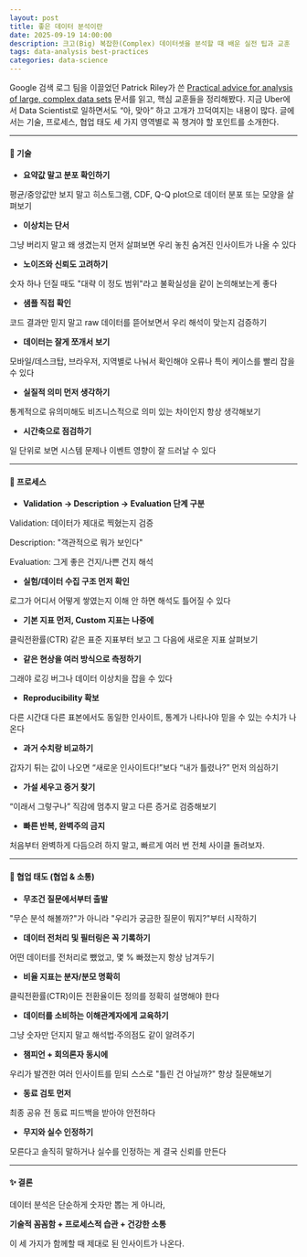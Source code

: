 ```yaml
---
layout: post
title: 좋은 데이터 분석이란
date: 2025-09-19 14:00:00
description: 크고(Big) 복잡한(Complex) 데이터셋을 분석할 때 배운 실전 팁과 교훈
tags: data-analysis best-practices
categories: data-science
---
```


Google 검색 로그 팀을 이끌었던 Patrick Riley가 쓴 [Practical advice for analysis of large, complex data sets](https://www.unofficialgoogledatascience.com/2016/10/practical-advice-for-analysis-of-large.html) 문서를 읽고, 핵심 교훈들을 정리해봤다. 지금 Uber에서 Data Scientist로 일하면서도 “아, 맞아” 하고 고개가 끄덕여지는 내용이 많다. 글에서는 기술, 프로세스, 협업 태도 세 가지 영역별로 꼭 챙겨야 할 포인트를 소개한다.

---

#### 🔧 기술

- **요약값 말고 분포 확인하기**

평균/중앙값만 보지 말고 히스토그램, CDF, Q-Q plot으로 데이터 분포 또는 모양을 살펴보기

- **이상치는 단서**

그냥 버리지 말고 왜 생겼는지 먼저 살펴보면 우리 놓친 숨겨진 인사이트가 나올 수 있다

- **노이즈와 신뢰도 고려하기**

숫자 하나 던질 때도 "대략 이 정도 범위"라고 불확실성을 같이 논의해보는게 좋다

- **샘플 직접 확인**

코드 결과만 믿지 말고 raw 데이터를 뜯어보면서 우리 해석이 맞는지 검증하기

- **데이터는 잘게 쪼개서 보기**

모바일/데스크탑, 브라우저, 지역별로 나눠서 확인해야 오류나 특이 케이스를 빨리 잡을 수 있다

- **실질적 의미 먼저 생각하기**

통계적으로 유의미해도 비즈니스적으로 의미 있는 차이인지 항상 생각해보기

- **시간축으로 점검하기**

일 단위로 보면 시스템 문제나 이벤트 영향이 잘 드러날 수 있다

---

#### 🔄 프로세스

- **Validation → Description → Evaluation 단계 구분**

Validation: 데이터가 제대로 찍혔는지 검증

Description: "객관적으로 뭐가 보인다"

Evaluation: 그게 좋은 건지/나쁜 건지 해석

- **실험/데이터 수집 구조 먼저 확인**

로그가 어디서 어떻게 쌓였는지 이해 안 하면 해석도 틀어질 수 있다

- **기본 지표 먼저, Custom 지표는 나중에**

클릭전환률(CTR) 같은 표준 지표부터 보고 그 다음에 새로운 지표 살펴보기

- **같은 현상을 여러 방식으로 측정하기**

그래야 로깅 버그나 데이터 이상치을 잡을 수 있다

- **Reproducibility 확보**

다른 시간대 다른 표본에서도 동일한 인사이트, 통계가 나타나야 믿을 수 있는 수치가 나온다

- **과거 수치랑 비교하기**

갑자기 튀는 값이 나오면 “새로운 인사이트다!”보다 “내가 틀렸나?” 먼저 의심하기

- **가설 세우고 증거 찾기**

“이래서 그렇구나” 직감에 멈추지 말고 다른 증거로 검증해보기

- **빠른 반복, 완벽주의 금지**

처음부터 완벽하게 다듬으려 하지 말고, 빠르게 여러 번 전체 사이클 돌려보자.

---

#### 👥 협업 태도 (협업 & 소통)

- **무조건 질문에서부터 출발**

"무슨 분석 해볼까?"가 아니라 "우리가 궁금한 질문이 뭐지?"부터 시작하기

- **데이터 전처리 및 필터링은 꼭 기록하기**

어떤 데이터를 전처리로 뺐었고, 몇 % 빠졌는지 항상 남겨두기

- **비율 지표는 분자/분모 명확히**

클릭전환률(CTR)이든 전환율이든 정의를 정확히 설명해야 한다

- **데이터를 소비하는 이해관계자에게 교육하기**

그냥 숫자만 던지지 말고 해석법·주의점도 같이 알려주기

- **챔피언 + 회의론자 동시에**

우리가 발견한 여러 인사이트를 믿되 스스로 "틀린 건 아닐까?" 항상 질문해보기

- **동료 검토 먼저**

최종 공유 전 동료 피드백을 받아야 안전하다

- **무지와 실수 인정하기**

모른다고 솔직히 말하거나 실수를 인정하는 게 결국 신뢰를 만든다

---

#### ✨ 결론

데이터 분석은 단순하게 숫자만 뽑는 게 아니라,

**기술적 꼼꼼함 + 프로세스적 습관 + 건강한 소통**

이 세 가지가 함께할 때 제대로 된 인사이트가 나온다.
